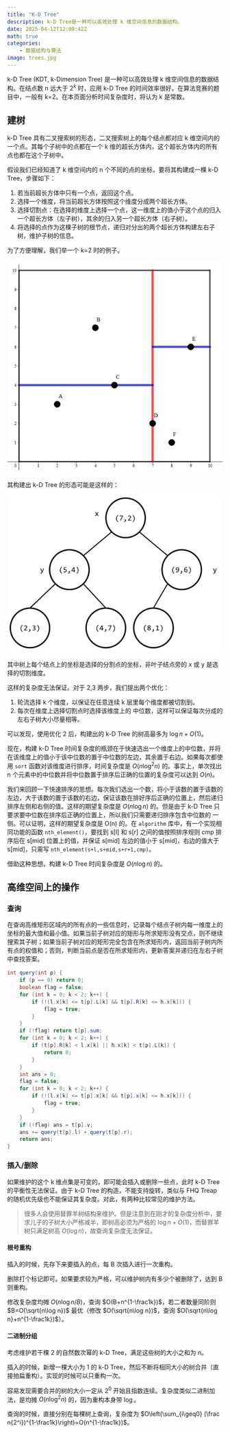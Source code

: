 ```yaml
---
title: "K-D Tree"
description: k-D Tree是一种可以高效处理 k 维空间信息的数据结构。
date: 2025-04-12T12:09:42Z
math: true
categories:
    - 数据结构与算法
image: trees.jpg
---
```


k-D Tree (KDT, k-Dimension Tree) 是一种可以高效处理 k 维空间信息的数据结构。在结点数 n 远大于 $2^k$ 时，应用 k-D Tree 的时间效率很好。在算法竞赛的题目中，一般有 k=2。在本页面分析时间复杂度时，将认为 k 是常数。

## 建树

k-D Tree 具有二叉搜索树的形态，二叉搜索树上的每个结点都对应 k 维空间内的一个点。其每个子树中的点都在一个 k 维的超长方体内，这个超长方体内的所有点也都在这个子树中。

假设我们已经知道了 k 维空间内的 n 个不同的点的坐标，要将其构建成一棵 k-D Tree，步骤如下：

1. 若当前超长方体中只有一个点，返回这个点。
2. 选择一个维度，将当前超长方体按照这个维度分成两个超长方体。
3. 选择切割点：在选择的维度上选择一个点，这一维度上的值小于这个点的归入一个超长方体（左子树），其余的归入另一个超长方体（右子树）。
4. 将选择的点作为这棵子树的根节点，递归对分出的两个超长方体构建左右子树，维护子树的信息。

为了方便理解，我们举一个 k=2 时的例子。

![](kdt1.jpg)

其构建出 k-D Tree 的形态可能是这样的：

![](kdt2.jpg)

其中树上每个结点上的坐标是选择的分割点的坐标，非叶子结点旁的 x 或 y 是选择的切割维度。

这样的复杂度无法保证。对于 2,3 两步，我们提出两个优化：

1. 轮流选择 k 个维度，以保证在任意连续 k 层里每个维度都被切割到。
2. 每次在维度上选择切割点时选择该维度上的 中位数，这样可以保证每次分成的左右子树大小尽量相等。

可以发现，使用优化 2 后，构建出的 k-D Tree 的树高最多为 $\log n+O(1)$。

现在，构建 k-D Tree 时间复杂度的瓶颈在于快速选出一个维度上的中位数，并将在该维度上的值小于该中位数的置于中位数的左边，其余置于右边。如果每次都使用 `sort` 函数对该维度进行排序，时间复杂度是 $O(n\log^2 n)$ 的。事实上，单次找出 n 个元素中的中位数并将中位数置于排序后正确的位置的复杂度可以达到 $O(n)$。

我们来回顾一下快速排序的思想。每次我们选出一个数，将小于该数的置于该数的左边，大于该数的置于该数的右边，保证该数在排好序后正确的位置上，然后递归排序左侧和右侧的值。这样的期望复杂度是 $O(n\log n)$ 的。但是由于 k-D Tree 只要求要中位数在排序后正确的位置上，所以我们只需要递归排序包含中位数的 一侧。可以证明，这样的期望复杂度是 O(n) 的。在 `algorithm` 库中，有一个实现相同功能的函数 `nth_element()`，要找到 s[l] 和 s[r] 之间的值按照排序规则 cmp 排序后在 s[mid] 位置上的值，并保证 s[mid] 左边的值小于 s[mid]，右边的值大于 s[mid]，只需写 `nth_element(s+l,s+mid,s+r+1,cmp)`。

借助这种思想，构建 k-D Tree 时间复杂度是 $O(n\log n)$ 的。

## 高维空间上的操作

### 查询

在查询高维矩形区域内的所有点的一些信息时，记录每个结点子树内每一维度上的坐标的最大值和最小值。如果当前子树对应的矩形与所求矩形没有交点，则不继续搜索其子树；如果当前子树对应的矩形完全包含在所求矩形内，返回当前子树内所有点的权值和；否则，判断当前点是否在所求矩形内，更新答案并递归在左右子树中查找答案。

``` java
int query(int p) {
    if (p == 0) return 0;
    boolean flag = false;
    for (int k = 0; k < 2; k++) {
        if (!(l.x[k] <= t[p].L[k] && t[p].R[k] <= h.x[k])) {
            flag = true;
        }
    }
    if (!flag) return t[p].sum;
    for (int k = 0; k < 2; k++) {
        if (t[p].R[k] < l.x[k] || h.x[k] < t[p].L[k]) {
            return 0;
        }
    }
    int ans = 0;
    flag = false;
    for (int k = 0; k < 2; k++) {
        if (!(l.x[k] <= t[p].x[k] && t[p].x[k] <= h.x[k])) {
            flag = true;
        }
    }
    if (!flag) ans = t[p].v;
    ans += query(t[p].l) + query(t[p].r);
    return ans;
}

```

### 插入/删除

如果维护的这个 k 维点集是可变的，即可能会插入或删除一些点，此时 k-D Tree 的平衡性无法保证。由于 k-D Tree 的构造，不能支持旋转，类似与 FHQ Treap 的随机优先级也不能保证其复杂度。对此，有两种比较常见的维护方法。

> 很多人会使用替罪羊树结构来维护。但是注意到在刚才的复杂度分析中，要求儿子的子树大小严格减半，即树高必须为严格的 $\log n+O(1)$，而替罪羊树只满足树高 $O(\log n)$，故查询复杂度无法保证。

#### 根号重构

插入的时候，先存下来要插入的点，每 B 次插入进行一次重构。

删除打个标记即可。如果要求较为严格，可以维护树内有多少个被删除了，达到 B 则重构。

修改复杂度均摊 $O(n\log n/B)$，查询 $O(B+n^{1-\frac1k})$，若二者数量同阶则 $B=O(\sqrt{n\log n})$ 最优（修改 $O(\sqrt{n\log n})$，查询 
$O(\sqrt{n\log n}+n^{1-\frac1k})$）。

#### 二进制分组

考虑维护若干棵 2 的自然数次幂的 k-D Tree，满足这些树的大小之和为 n。

插入的时候，新增一棵大小为 1 的 k-D Tree，然后不断将相同大小的树合并（直接拍扁重构）。实现的时候可以只重构一次。

容易发现需要合并的树的大小一定从 $2^0$ 开始且指数连续。复杂度类似二进制加法，是均摊 $O(n\log^2 n)$ 的，因为重构本身带 $\log$。

查询的时候，直接分别在每棵树上查询，复杂度为
$O\left(\sum_{i\geq0} (\frac n{2^i})^{1-\frac1k}\right)=O(n^{1-\frac1k})$。
